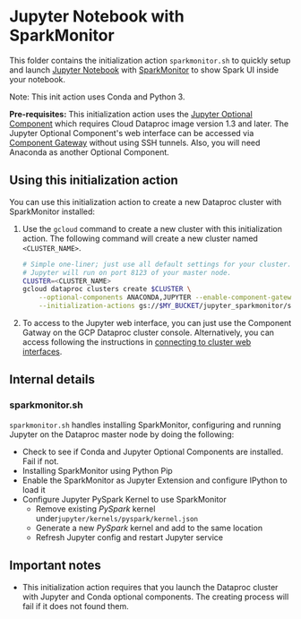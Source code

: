 # Jupyter Notebook with SparkMonitor

This folder contains the initialization action `sparkmonitor.sh` to quickly setup and
launch [Jupyter Notebook](http://jupyter.org/) with 
[SparkMonitor](https://krishnan-r.github.io/sparkmonitor/) to show Spark UI inside your notebook.

Note: This init action uses Conda and Python 3. 

__Pre-requisites:__
This initialization action uses the [Jupyter Optional Component](https://cloud.google.com/dataproc/docs/concepts/components/jupyter)
which requires Cloud Dataproc image version 1.3 and later. The Jupyter Optional
Component's web interface can be accessed via
[Component Gateway](https://cloud.google.com/dataproc/docs/concepts/accessing/dataproc-gateways)
without using SSH tunnels. Also, you will need Anaconda as another Optional Component.


## Using this initialization action

You can use this initialization action to create a new Dataproc cluster with
SparkMonitor installed:

1.  Use the `gcloud` command to create a new cluster with this initialization
    action. The following command will create a new cluster named
    `<CLUSTER_NAME>`.

    ```bash
    # Simple one-liner; just use all default settings for your cluster.
    # Jupyter will run on port 8123 of your master node.
    CLUSTER=<CLUSTER_NAME>
    gcloud dataproc clusters create $CLUSTER \
        --optional-components ANACONDA,JUPYTER --enable-component-gateway \
        --initialization-actions gs://$MY_BUCKET/jupyter_sparkmonitor/sparkmonitor.sh
    ```

1.  To access to the Jupyter web interface, you can just use the Component Gatway on the
GCP Dataproc cluster console. Alternatively, you can access following the instructions in
    [connecting to cluster web interfaces](https://cloud.google.com/dataproc/docs/concepts/cluster-web-interfaces).

## Internal details

### sparkmonitor.sh

`sparkmonitor.sh` handles installing SparkMonitor, configuring and running Jupyter
on the Dataproc master node by doing the following:

-   Check to see if Conda and Jupyter Optional Components are installed. Fail if not.
-   Installing SparkMonitor using Python Pip
-   Enable the SparkMonitor as Jupyter Extension and configure IPython to load it
-   Configure Jupyter PySpark Kernel to use SparkMonitor
    -   Remove existing *PySpark* kernel under`jupyter/kernels/pyspark/kernel.json`
    -   Generate a new *PySpark* kernel and add to the same location
    -   Refresh Jupyter config and restart Jupyter service

## Important notes

*   This initialization action requires that you launch the Dataproc cluster with Jupyter and Conda optional components. 
The creating process will fail if it does not found them.